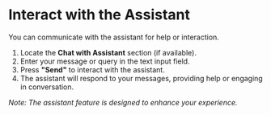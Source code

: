 # Interact with the Assistant

You can communicate with the assistant for help or interaction.

1. Locate the **Chat with Assistant** section (if available).
2. Enter your message or query in the text input field.
3. Press **"Send"** to interact with the assistant.
4. The assistant will respond to your messages, providing help or engaging in conversation.

*Note: The assistant feature is designed to enhance your experience.*

